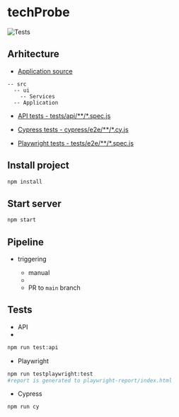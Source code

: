 # techProbe

![Tests](https://github.com/CodrutaA/techProbe/actions/workflows/test.yml/badge.svg)

## Arhitecture

- [Application source](./src)

```
-- src
  -- ui
    -- Services
  -- Application
```

- [API tests - tests/api/**/*.spec.js](./tests/api/)
  
- [Cypress tests - cypress/e2e/**/*.cy.js](./cypress/e2e/)

- [Playwright tests - tests/e2e/**/*.spec.js](./tests/e2e/)


## Install project

```bash
npm install
```

## Start server

```bash
npm start
```

## Pipeline

- triggering
  
    - manual
    - 
    - PR to `main` branch      

## Tests

- API
- 
```bash
npm run test:api
```

- Playwright
  
```bash
npm run testplaywright:test
#report is generated to playwright-report/index.html
```

- Cypress
  
```bash
npm run cy
```
